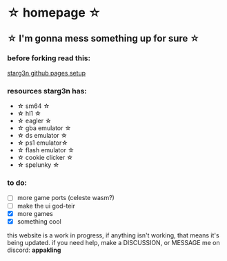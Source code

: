 # ☆ homepage ☆

☆ I'm gonna mess something up for sure ☆
---
### before forking read this:
[starg3n github pages setup](https://github.com/starg3n/starg3n.github.io/blob/main/forksetup.md)

### resources starg3n has:
  - ☆ sm64 ☆
  - ☆ hl1 ☆
  - ☆ eagler ☆
  - ☆ gba emulator ☆
  - ☆ ds emulator ☆
  - ☆ ps1 emulator☆
  - ☆ flash emulator ☆
  - ☆ cookie clicker ☆
  - ☆ spelunky ☆

### to do:
  - [ ] more game ports (celeste wasm?)
  - [ ] make the ui god-teir
  - [X] more games
  - [X] something cool

this website is a work in progress, if anything isn't working, that means it's being updated.
if you need help, make a DISCUSSION, or MESSAGE me on discord: **appakling**
